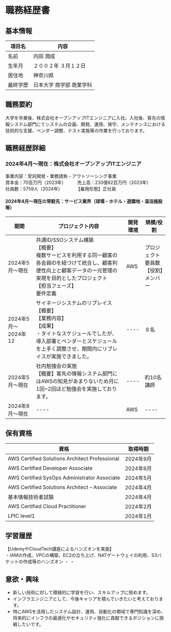# 職務経歴書

## 基本情報

|項目名|内容|
|----|----|
|名前|内田 潤成|
|生年月|２００２年 ３月１２日 |
|居住地|神奈川県|
|最終学歴|日本大学 商学部 商業学科|

## 職務要約

大学を卒業後、株式会社オープンアップITエンジニアに入社。入社後、客先の情報システム部門にてシステムの企画、開発、運用、保守、メンテナンスにおける技術的な支援、ベンダー調整、テスト実施等の作業を行っております。

## 職務経歴詳細

### 2024年4月～現在：株式会社オープンアップITエンジニア
事業内容：受託開発・業務請負・アウトソーシング事業<br>
資本金：70百万円（2023年）　　　売上高：233億62百万円（2023年）<br>
社員数：5759人（2024年）　　　　【雇用形態】正社員

#### 2024年4月～現在の常駐先：サービス業界（球場・ホテル・遊園地・温浴施設等）

|期間|プロジェクト内容|開発環境|規模/役割|
|---|----|----|----|
|2024年5月～現在|共通ID/SSOシステム構築<br>【概要】<br>複数サービスを利用する同一顧客の各会員IDを紐づけて統合し、顧客利便性向上と顧客データの一元管理の実現を目的としたプロジェクト<br>【担当フェーズ】<br>要件定義|AWS|プロジェクト要員数<br>【役割】メンバー|
|2024年5月～2024年12|サイネージシステムのリプレイス<br>【概要】<br>【業務内容】<br>【成果】<br>・タイトなスケジュールでしたが、導入部署とベンダーとスケジュールを上手く調整させ、期間内にリプレイスが実施できました。|----|８名|
|2024年5月～現在|社内勉強会の実施<br>【概要】客先の情報システム部門にはAWSの知見があまりないため月に1回~2回ほど勉強会を実施しております。|----|約10名<br>講師|
|2024年8月～現在|----|AWS|----|

## 保有資格

|資格|取得時期|
|----|----|
|AWS Certified Solutions Architect Professional|2024年9月|
|AWS Certified Developer Associate|2024年6月|
|AWS Certified SysOps Administrator Associate|2024年5月|
|AWS Certified Solutions Architect – Associate|2024年4月|
|基本情報技術者試験|2024年4月|
|AWS Certified Cloud Practitioner|2024年2月|
|LPIC level1|2024年1月|

## 学習履歴

【UdemyやCloudTech講座によるハンズオンを実施】<br>
・IAMの作成、VPCの構築、EC2の立ち上げ、NATゲートウェイの利用、S3バケットの作成等のハンズオン
・
・

## 意欲・興味

- 新しい技術に対して積極的に学習を行い、スキルアップに努めます。
- インフラエンジニアとして、今後キャリアを積んでいきたいと考えております。
- 特にAWSを活用したシステム設計、運用、自動化の領域で専門知識を深め、将来的にインフラの最適化やセキュリティ強化に貢献できるポジションに挑戦したいです。

